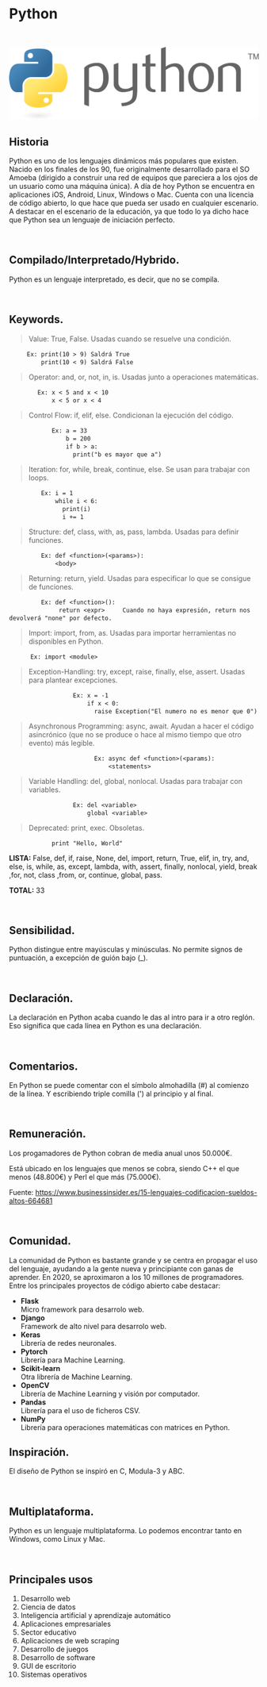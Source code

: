 # Python

<br>

![Python logo](./img/Python-logo.png)

## **Historia**

Python es uno de los lenguajes dinámicos más populares que existen.
Nacido en los finales de los 90, fue originalmente desarrollado para el SO Amoeba (dirigido a construir una red de equipos que pareciera a los ojos de un usuario como una máquina única).
A día de hoy Python se encuentra en aplicaciones iOS, Android, Linux, Windows o Mac.
Cuenta con una licencia de código abierto, lo que hace que pueda ser usado en cualquier escenario. A destacar en el escenario de la educación, ya que todo lo ya dicho hace que Python sea un lenguaje de iniciación perfecto.

<br>

## **Compilado/Interpretado/Hybrido.**

Python es un lenguaje interpretado, es decir, que no se compila.

<br>

## **Keywords.**

> Value: True, False. Usadas cuando se resuelve una condición.

         Ex: print(10 > 9) Saldrá True
             print(10 < 9) Saldrá False

> Operator: and, or, not, in, is. Usadas junto a operaciones matemáticas.

            Ex: x < 5 and x < 10
                x < 5 or x < 4

> Control Flow: if, elif, else. Condicionan la ejecución del código.

                Ex: a = 33
                    b = 200
                    if b > a:
                      print("b es mayor que a")

> Iteration: for, while, break, continue, else. Se usan para trabajar con loops.

             Ex: i = 1
                 while i < 6:
                   print(i)
                   i += 1

> Structure: def, class, with, as, pass, lambda. Usadas para definir funciones.

             Ex: def <function>(<params>):
                 <body>

> Returning: return, yield. Usadas para especificar lo que se consigue de funciones.

             Ex: def <function>():
                  return <expr>     Cuando no haya expresión, return nos devolverá "none" por defecto.

> Import: import, from, as. Usadas para importar herramientas no disponibles en Python.

          Ex: import <module>

> Exception-Handling: try, except, raise, finally, else, assert. Usadas para plantear
> excepciones.

                      Ex: x = -1
                          if x < 0:
                            raise Exception("El numero no es menor que 0")

> Asynchronous Programming: async, await. Ayudan a hacer el código asincrónico (que no se produce o hace al mismo tiempo que otro evento) más legible.

                            Ex: async def <function>(<params):
                                <statements>

> Variable Handling: del, global, nonlocal. Usadas para trabajar con variables.

                      Ex: del <variable>
                          global <variable>

> Deprecated: print, exec. Obsoletas.

                print "Hello, World"

**LISTA:**
False, def, if, raise,
None, del, import, return,
True, elif, in, try,
and, else, is, while,
as, except, lambda, with,
assert, finally, nonlocal, yield,
break ,for, not,
class ,from, or,
continue, global, pass.
<br>

**TOTAL:** 33

<br>

## **Sensibilidad.**

Python distingue entre mayúsculas y minúsculas.
No permite signos de puntuación, a excepción de guión bajo (\_).

<br>

## **Declaración.**

La declaración en Python acaba cuando le das al intro para ir a otro reglón.
Eso significa que cada línea en Python es una declaración.

<br>

## **Comentarios.**

En Python se puede comentar con el símbolo almohadilla (#) al comienzo de la línea.
Y escribiendo triple comilla (') al principio y al final.

<br>

## **Remuneración.**

Los progamadores de Python cobran de media anual unos 50.000€.

Está ubicado en los lenguajes que menos se cobra, siendo C++ el que menos (48.800€) y Perl el que más (75.000€).

Fuente: https://www.businessinsider.es/15-lenguajes-codificacion-sueldos-altos-664681

<br>

## **Comunidad.**

La comunidad de Python es bastante grande y se centra en propagar el uso del lenguaje, ayudando a la gente nueva y principiante con ganas de aprender. En 2020, se aproximaron a los 10 millones de programadores. Entre los principales proyectos de código abierto cabe destacar:

- **Flask**
  <br>Micro framework para desarrolo web.
- **Django**
  <br>Framework de alto nivel para desarrolo web.
- **Keras**
  <br> Librería de redes neuronales.
- **Pytorch**
  <br> Librería para Machine Learning.
- **Scikit-learn**
  <br> Otra librería de Machine Learning.
- **OpenCV**
  <br> Librería de Machine Learning y visión por computador.
- **Pandas**
  <br> Librería para el uso de ficheros CSV.
- **NumPy**
  <br>Librería para operaciones matemáticas con matrices en Python.

## **Inspiración.**

El diseño de Python se inspiró en C, Modula-3 y ABC.

<br>

## **Multiplataforma.**

Python es un lenguaje multiplataforma. Lo podemos encontrar tanto en Windows, como Linux y Mac.

<br>

## **Principales usos**

1. Desarrollo web
2. Ciencia de datos
3. Inteligencia artificial y aprendizaje automático
4. Aplicaciones empresariales
5. Sector educativo
6. Aplicaciones de web scraping
7. Desarrollo de juegos
8. Desarrollo de software
9. GUI de escritorio
10. Sistemas operativos
